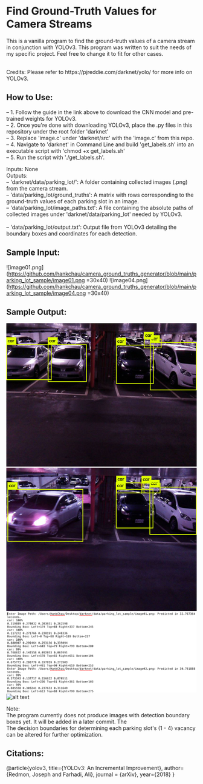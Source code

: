 # Find Ground-Truth Values for Camera Streams #
This is a vanilla program to find the ground-truth values of a camera stream in conjunction with YOLOv3. This program was written to suit the needs of my specific project. Feel free to change it to fit for other cases. 

<br/>
Credits: Please refer to https://pjreddie.com/darknet/yolo/ for more info on YOLOv3.

## How to Use:
– 1. Follow the guide in the link above to download the CNN model and pre-trained weights for YOLOv3.<br/>
– 2. Once you're done with downloading YOLOv3, place the .py files in this repository under the root folder 'darknet'<br/>
– 3. Replace 'image.c' under 'darknet/src' with the 'image.c' from this repo.<br/>
– 4. Navigate to 'darknet' in Command Line and build 'get_labels.sh' into an executable script with 'chmod +x get_labels.sh'<br/>
– 5. Run the script with './get_labels.sh'.<br/>

Inputs: None<br/>
Outputs:<br/>
– 'darknet/data/parking_lot/': A folder containing collected images (.png) from the camera stream.<br/>
– 'data/parking_lot/ground_truths': A matrix with rows corresponding to the ground-truth values of each parking slot in an image.<br/>
– 'data/parking_lot/image_paths.txt': A file containing the absolute paths of collected images under 'darknet/data/parking_lot' needed by YOLOv3.<br/>  
– 'data/parking_lot/output.txt': Output file from YOLOv3 detailing the boundary boxes and coordinates for each detection.<br/>

## Sample Input:
![image01.png](https://github.com/hankchau/camera_ground_truths_generator/blob/main/parking_lot_sample/image01.png =30x40)
![image04.png](https://github.com/hankchau/camera_ground_truths_generator/blob/main/parking_lot_sample/image04.png =30x40)

## Sample Output:
![alt text](https://github.com/hankchau/camera_ground_truths_generator/blob/main/predictions01.jpg)
![alt text](https://github.com/hankchau/camera_ground_truths_generator/blob/main/predictions04.jpg)
![alt text](https://github.com/hankchau/camera_ground_truths_generator/blob/main/output.png)
![alt text](https://github.com/hankchau/camera_ground_truths_generator/blob/main/ground_truths.jpg)


Note:<br/>
The program currently does not produce images with detection boundary boxes yet. It will be added in a later commit. The<br/>
The decision boundaries for determining each parking slot's (1 - 4) vacancy can be altered for further optimization.<br/>

## Citations: 
@article{yolov3,
  title={YOLOv3: An Incremental Improvement},
  author={Redmon, Joseph and Farhadi, Ali},
  journal = {arXiv},
  year={2018}
}
